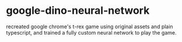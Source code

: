 # google-dino-neural-network
recreated google chrome's t-rex game using original assets and plain typescript, and trained a fully custom neural network to play the game.
